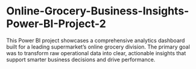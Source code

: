 # Online-Grocery-Business-Insights-Power-BI-Project-2
This Power BI project showcases a comprehensive analytics dashboard built for a leading supermarket’s online grocery division. The primary goal was to transform raw operational data into clear, actionable insights that support smarter business decisions and drive performance.
